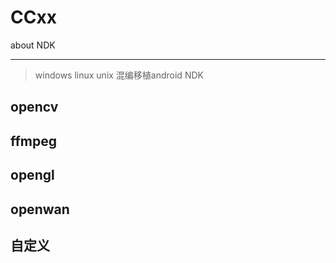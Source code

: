 # CCxx
about NDK

---

> windows linux unix 混编移植android NDK

## opencv

## ffmpeg

## opengl

## openwan

## 自定义

